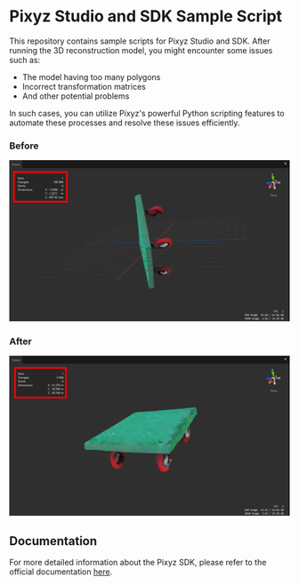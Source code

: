 # Pixyz Studio and SDK Sample Script

This repository contains sample scripts for Pixyz Studio and SDK. After running the 3D reconstruction model, you might encounter some issues such as:

- The model having too many polygons
- Incorrect transformation matrices
- And other potential problems

In such cases, you can utilize Pixyz's powerful Python scripting features to automate these processes and resolve these issues efficiently.

### Before
![Before Image](./before.png)

### After
![After Image](./after.png)

## Documentation

For more detailed information about the Pixyz SDK, please refer to the official documentation [here](https://www.pixyz-software.com/documentations/html/2024.2/sdk/apidoc/python/algo.html).

